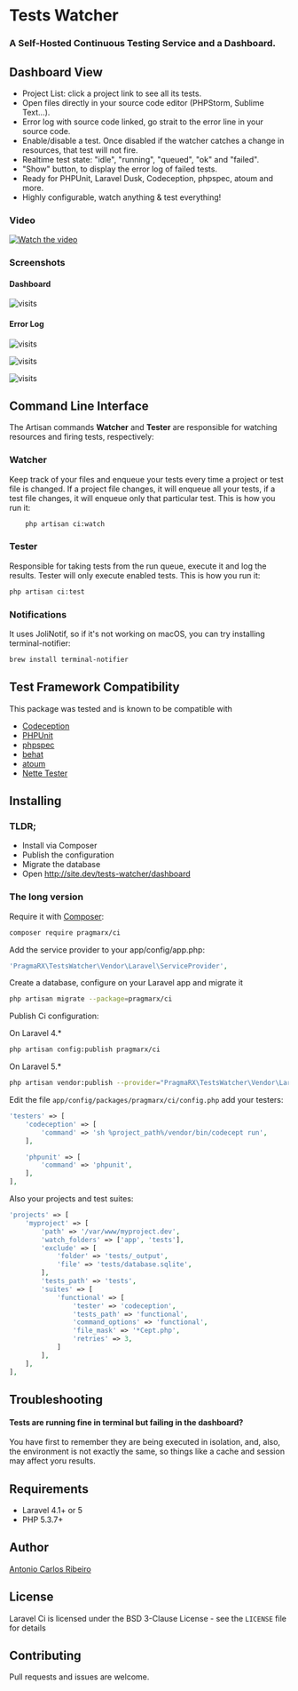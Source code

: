 # Tests Watcher

### A Self-Hosted Continuous Testing Service and a Dashboard.

## Dashboard View

* Project List: click a project link to see all its tests.
* Open files directly in your source code editor (PHPStorm, Sublime Text...).
* Error log with source code linked, go strait to the error line in your source code.
* Enable/disable a test. Once disabled if the watcher catches a change in resources, that test will not fire.
* Realtime test state: "idle", "running", "queued", "ok" and "failed".
* "Show" button, to display the error log of failed tests.
* Ready for PHPUnit, Laravel Dusk, Codeception, phpspec, atoum and more.
* Highly configurable, watch anything & test everything!

### Video

[![Watch the video](https://raw.githubusercontent.com/antonioribeiro/ci/master/docs/video.png)](https://www.youtube.com/watch?v=sO_aDf3xCgE)

### Screenshots

#### Dashboard

![visits](https://raw.githubusercontent.com/antonioribeiro/ci/master/docs/dashboard.png)

#### Error Log
![visits](https://raw.githubusercontent.com/antonioribeiro/ci/master/docs/errorlog1.png)

![visits](https://raw.githubusercontent.com/antonioribeiro/ci/master/docs/errorlog2.png)

![visits](https://raw.githubusercontent.com/antonioribeiro/ci/master/docs/errorlog3.png)

## Command Line Interface

The Artisan commands **Watcher** and **Tester** are responsible for watching resources and firing tests, respectively:

### Watcher

Keep track of your files and enqueue your tests every time a project or test file is changed. If a project file changes, it will enqueue all your tests, if a test file changes, it will enqueue only that particular test. This is how you run it:

``` bash
    php artisan ci:watch
```

### Tester

Responsible for taking tests from the run queue, execute it and log the results. Tester will only execute enabled tests. This is how you run it:

``` bash
php artisan ci:test
```

### Notifications

It uses JoliNotif, so if it's not working on macOS, you can try installing terminal-notifier:

``` bash
brew install terminal-notifier
```

## Test Framework Compatibility

This package was tested and is known to be compatible with

* [Codeception](http://codeception.com/)
* [PHPUnit](https://phpunit.de/)
* [phpspec](http://www.phpspec.net/)
* [behat](http://docs.behat.org/)
* [atoum](https://github.com/atoum/atoum)
* [Nette Tester](http://tester.nette.org/en/)

## Installing

### TLDR;

- Install via Composer
- Publish the configuration
- Migrate the database
- Open http://site.dev/tests-watcher/dashboard

### The long version

Require it with [Composer](http://getcomposer.org/):

``` bash
composer require pragmarx/ci
```

Add the service provider to your app/config/app.php:

``` php
'PragmaRX\TestsWatcher\Vendor\Laravel\ServiceProvider',
```

Create a database, configure on your Laravel app and migrate it

``` bash
php artisan migrate --package=pragmarx/ci
```

Publish Ci configuration:

On Laravel 4.*

``` bash
php artisan config:publish pragmarx/ci
```

On Laravel 5.*

``` bash
php artisan vendor:publish --provider="PragmaRX\TestsWatcher\Vendor\Laravel\ServiceProvider"
```

Edit the file `app/config/packages/pragmarx/ci/config.php` add your testers:

``` php
'testers' => [
    'codeception' => [
        'command' => 'sh %project_path%/vendor/bin/codecept run',
    ],

    'phpunit' => [
        'command' => 'phpunit',
    ],
],
```

Also your projects and test suites:

``` php
'projects' => [
    'myproject' => [
        'path' => '/var/www/myproject.dev',
        'watch_folders' => ['app', 'tests'],
        'exclude' => [
            'folder' => 'tests/_output',
            'file' => 'tests/database.sqlite',
        ],
        'tests_path' => 'tests',
        'suites' => [
            'functional' => [
                'tester' => 'codeception',
                'tests_path' => 'functional',
                'command_options' => 'functional',
                'file_mask' => '*Cept.php',
                'retries' => 3,
            ]
        ],
    ],
],
```

## Troubleshooting

#### Tests are running fine in terminal but failing in the dashboard? 

You have first to remember they are being executed in isolation, and, also, the environment is not exactly the same, so things like a cache and session may affect yoru results. 

## Requirements

- Laravel 4.1+ or 5
- PHP 5.3.7+

## Author

[Antonio Carlos Ribeiro](http://twitter.com/iantonioribeiro)

## License

Laravel Ci is licensed under the BSD 3-Clause License - see the `LICENSE` file for details

## Contributing

Pull requests and issues are welcome.
